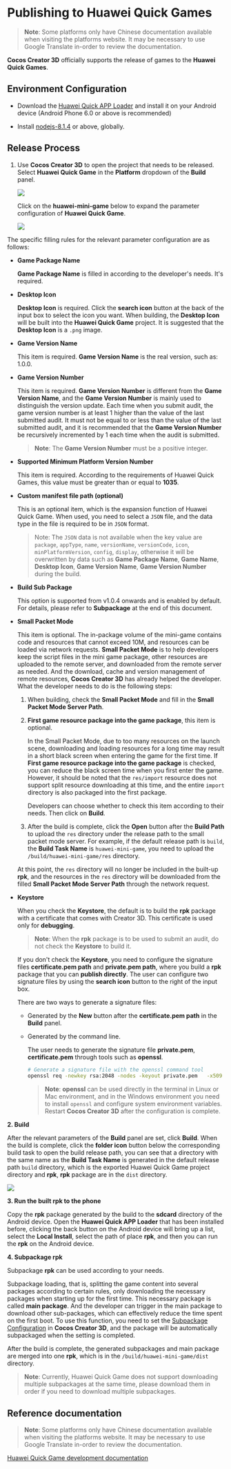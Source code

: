 # Publishing to Huawei Quick Games

> **Note**: Some platforms only have Chinese documentation available when visiting the platforms website. It may be necessary to use Google Translate in-order to review the documentation.

__Cocos Creator 3D__ officially supports the release of games to the **Huawei Quick Games**.

## Environment Configuration

- Download the [Huawei Quick APP Loader](https://developer.huawei.com/consumer/en/doc/development/quickApp-Guides/quickapp-installtool) and install it on your Android device (Android Phone 6.0 or above is recommended)

- Install [nodejs-8.1.4](https://nodejs.org/en/download/) or above, globally.

## Release Process

1. Use **Cocos Creator 3D** to open the project that needs to be released. Select **Huawei Quick Game** in the **Platform** dropdown of the **Build** panel.

    ![](./huawei-mini-game/build_options.jpg)

    Click on the **huawei-mini-game** below to expand the parameter configuration of **Huawei Quick Game**.

    ![](./huawei-mini-game/huawei_options.jpg)

The specific filling rules for the relevant parameter configuration are as follows:

- **Game Package Name**

  **Game Package Name** is filled in according to the developer's needs. It's required.

- **Desktop Icon**

  **Desktop Icon** is required. Click the **search icon** button at the back of the input box to select the icon you want. When building, the **Desktop Icon** will be built into the **Huawei Quick Game** project. It is suggested that the **Desktop Icon** is a `.png` image.

- **Game Version Name**

  This item is required. **Game Version Name** is the real version, such as: 1.0.0.

- **Game Version Number**

  This item is required. **Game Version Number** is different from the **Game Version Name**, and the **Game Version Number** is mainly used to distinguish the version update. Each time when you submit audit, the game version number is at least 1 higher than the value of the last submitted audit. It must not be equal to or less than the value of the last submitted audit, and it is recommended that the **Game Version Number** be recursively incremented by 1 each time when the audit is submitted.<br>
  > **Note**: The **Game Version Number** must be a positive integer.

- **Supported Minimum Platform Version Number**

  This item is required. According to the requirements of Huawei Quick Games, this value must be greater than or equal to **1035**.

- **Custom manifest file path (optional)**

  This is an optional item, which is the expansion function of Huawei Quick Game. When used, you need to select a `JSON` file, and the data type in the file is required to be in `JSON` format.

  > Note: The `JSON` data is not available when the key value are `package`, `appType`, `name`, `versionName`, `versionCode`, `icon`, `minPlatformVersion`, `config`, `display`, otherwise it will be overwritten by data such as **Game Package Name**, **Game Name**, **Desktop Icon**, **Game Version Name**, **Game Version Number** during the build.

- **Build Sub Package**

  This option is supported from v1.0.4 onwards and is enabled by default. For details, please refer to **Subpackage** at the end of this document.

- **Small Packet Mode**

  This item is optional. The in-package volume of the mini-game contains code and resources that cannot exceed 10M, and resources can be loaded via network requests. **Small Packet Mode** is to help developers keep the script files in the mini game package, other resources are uploaded to the remote server, and downloaded from the remote server as needed. And the download, cache and version management of remote resources, **Cocos Creator 3D** has already helped the developer. What the developer needs to do is the following steps:

  1. When building, check the **Small Packet Mode** and fill in the **Small Packet Mode Server Path**.

  2. **First game resource package into the game package**, this item is optional.

      In the Small Packet Mode, due to too many resources on the launch scene, downloading and loading resources for a long time may result in a short black screen when entering the game for the first time. If **First game resource package into the game package** is checked, you can reduce the black screen time when you first enter the game. However, it should be noted that the `res/import` resource does not support split resource downloading at this time, and the entire `import` directory is also packaged into the first package.
  
      Developers can choose whether to check this item according to their needs. Then click on **Build**.

  3. After the build is complete, click the **Open** button after the **Build Path** to upload the `res` directory under the release path to the small packet mode server. For example, if the default release path is `build`, the **Build Task Name** is `huawei-mini-game`, you need to upload the `/build/huawei-mini-game/res` directory.

  At this point, the `res` directory will no longer be included in the built-up **rpk**, and the resources in the `res` directory will be downloaded from the filled **Small Packet Mode Server Path** through the network request.

- **Keystore**

  When you check the **Keystore**, the default is to build the **rpk** package with a certificate that comes with Creator 3D. This certificate is used only for **debugging**.
  
  > **Note**: When the **rpk** package is to be used to submit an audit, do not check the **Keystore** to build it.
  
  If you don't check the **Keystore**, you need to configure the signature files **certificate.pem path** and **private.pem path**, where you build a **rpk** package that you can **publish directly**. The user can configure two signature files by using the **search icon** button to the right of the input box.

  There are two ways to generate a signature files:

    - Generated by the **New** button after the **certificate.pem path** in the **Build** panel.

    - Generated by the command line.

      The user needs to generate the signature file **private.pem**, **certificate.pem** through tools such as **openssl**.

      ```bash
      # Generate a signature file with the openssl command tool
      openssl req -newkey rsa:2048 -nodes -keyout private.pem   -x509 -days 3650 -out certificate.pem
      ```

      > **Note**: **openssl** can be used directly in the terminal in Linux or Mac environment, and in the Windows environment you need to install `openssl` and configure system environment variables. Restart **Cocos Creator 3D** after the configuration is complete.

**2. Build**

After the relevant parameters of the **Build** panel are set, click **Build**. When the build is complete, click the **folder icon** button below the corresponding build task to open the build release path, you can see that a directory with the same name as the **Build Task Name** is generated in the default release path `build` directory, which is the exported Huawei Quick Game project directory and **rpk**, **rpk** package are in the `dist` directory.

![](./huawei-mini-game/rpk.png)

**3. Run the built rpk to the phone**

Copy the **rpk** package generated by the build to the **sdcard** directory of the Android device. Open the **Huawei Quick APP Loader** that has been installed before, clicking the back button on the Android device will bring up a list, select the **Local Install**, select the path of place **rpk**, and then you can run the **rpk** on the Android device.

**4. Subpackage rpk**

Subpackage **rpk** can be used according to your needs. 

Subpackage loading, that is, splitting the game content into several packages according to certain rules, only downloading the necessary packages when starting up for the first time. This necessary package is called **main package**. And the developer can trigger in the main package to download other sub-packages, which can effectively reduce the time spent on the first boot. To use this function, you need to set the [Subpackage Configuration](../../asset/subpackage.md) in **Cocos Creator 3D**, and the package will be automatically subpackaged when the setting is completed.

After the build is complete, the generated subpackages and main package are merged into one **rpk**, which is in the `/build/huawei-mini-game/dist` directory.

> **Note**: Currently, Huawei Quick Game does not support downloading multiple subpackages at the same time, please download them in order if you need to download multiple subpackages.

## Reference documentation

> **Note**: Some platforms only have Chinese documentation available when visiting the platforms website. It may be necessary to use Google Translate in-order to review the documentation.

[Huawei Quick Game development documentation](https://developer.huawei.com/consumer/en/doc/development/quickApp-Guides/quickgame-develop-runtime-game)
